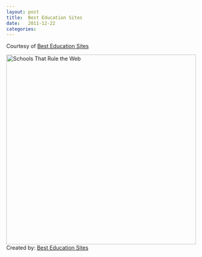 ```yaml
---
layout: post
title:  Best Education Sites
date:   2011-12-22
categories:
---
```


Courtesy of [Best Education Sites](http://www.bestedsites.com)

<a href="http://www.bestedsites.com"><img src="http://www.bestedsites.com/images/infographic_1024.png" alt="Schools That Rule the Web" width="500" border="0" /></a><br />Created by: <a href="http://www.bestedsites.com">Best Education Sites</a>
